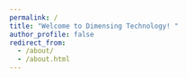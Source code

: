 ```yaml
---
permalink: /
title: "Welcome to Dimensing Technology! "
author_profile: false
redirect_from: 
  - /about/
  - /about.html
---
```


